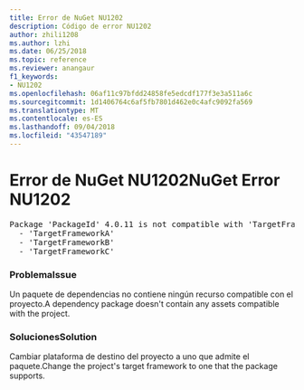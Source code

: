 ```yaml
---
title: Error de NuGet NU1202
description: Código de error NU1202
author: zhili1208
ms.author: lzhi
ms.date: 06/25/2018
ms.topic: reference
ms.reviewer: anangaur
f1_keywords:
- NU1202
ms.openlocfilehash: 06af11c97bfdd24858fe5edcdf177f3e3a511a6c
ms.sourcegitcommit: 1d1406764c6af5fb7801d462e0c4afc9092fa569
ms.translationtype: MT
ms.contentlocale: es-ES
ms.lasthandoff: 09/04/2018
ms.locfileid: "43547189"
---
```

# <a name="nuget-error-nu1202"></a><span data-ttu-id="c5b97-103">Error de NuGet NU1202</span><span class="sxs-lookup"><span data-stu-id="c5b97-103">NuGet Error NU1202</span></span>

<pre>Package 'PackageId' 4.0.11 is not compatible with 'TargetFramework'. Package 'PackageId' 4.0.11 supports:<br/>  - 'TargetFrameworkA'<br/>  - 'TargetFrameworkB'<br/>  - 'TargetFrameworkC'</pre>

### <a name="issue"></a><span data-ttu-id="c5b97-104">Problema</span><span class="sxs-lookup"><span data-stu-id="c5b97-104">Issue</span></span>
<span data-ttu-id="c5b97-105">Un paquete de dependencias no contiene ningún recurso compatible con el proyecto.</span><span class="sxs-lookup"><span data-stu-id="c5b97-105">A dependency package doesn't contain any assets compatible with the project.</span></span>

### <a name="solution"></a><span data-ttu-id="c5b97-106">Soluciones</span><span class="sxs-lookup"><span data-stu-id="c5b97-106">Solution</span></span>
<span data-ttu-id="c5b97-107">Cambiar plataforma de destino del proyecto a uno que admite el paquete.</span><span class="sxs-lookup"><span data-stu-id="c5b97-107">Change the project's target framework to one that the package supports.</span></span>